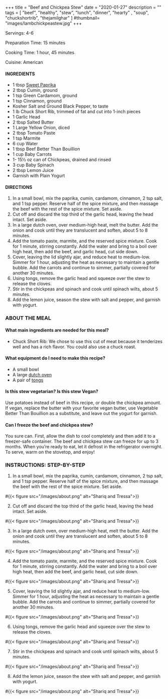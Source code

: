 +++
title = "Beef and Chickpea Stew"
date = "2020-01-27"
description = ""
tags = [
    "beef",
    "healthy",
    "stew",
    "lunch",
    "dinner",
    "hearty" ,
    "soup",
    "chuckshortrib",
    "thejamilghar"
]
#thumbnail= "images/lambchickpeastew.jpg"
+++

Servings: 4-6 <!--more-->

Preparation Time: 15 minutes 

Cooking Time: 1 hour, 45 minutes 

Cuisine: American 

#### INGREDIENTS 

* 1 tbsp [Sweet Paprika](https://amzn.to/30GYLeZ)
* 2 tbsp Cumin, ground
* 1 tsp Green Cardamom, ground
* 1 tsp Cinnamon, ground
* Kosher Salt and Ground Black Pepper, to taste
* 1 lb Chuck Short Rib, trimmed of fat and cut into 1-inch pieces 
* 1 Garlic Head 
* 2 tbsp Salted Butter
* 1 Large Yellow Onion, diced 
* 2 tbsp Tomato Paste
* 1 tsp Marmite
* 6 cup Water
* 1 tbsp Beef Better Than Bouillion
* 1 cup Baby Carrots
* 1- 15½ oz can of Chickpeas, drained and rinsed
* 3 cup Baby Spinach
* 2 tbsp Lemon Juice
* Garnish with Plain Yogurt
  
#### DIRECTIONS 

1. In a small bowl, mix the paprika, cumin, cardamom, cinnamon, 2 tsp salt, and 1 tsp pepper. Reserve half of the spice mixture, and then massage the beef with the rest of the spice mixture. Set aside. 
2. Cut off and discard the top third of the garlic head, leaving the head intact. Set aside. 
3. In a large dutch oven, over medium-high heat, melt the butter. Add the onion and cook until they are translucent and soften, about 5 to 8 minutes.
4. Add the tomato paste, marmite, and the reserved spice mixture. Cook for 1 minute, stirring constantly. Add the water and bring to a boil over high heat, then add the beef, and garlic head, cut side down. 
5. Cover, leaving the lid slightly ajar, and reduce heat to medium-low. Simmer for 1 hour, adjusting the heat as necessary to maintain a gentle bubble. Add the carrots and continue to simmer, partially covered for another 30 minutes. 
6. Using tongs, remove the garlic head and squeeze over the stew to release the cloves. 
7. Stir in the chickpeas and spinach and cook until spinach wilts, about 5 minutes. 
8. Add the lemon juice, season the stew with salt and pepper, and garnish with yogurt. 


### ABOUT THE MEAL 

#### What main ingredients are needed for this meal?

* Chuck Short Rib: We chose to use this cut of meat because it tenderizes well and has a rich flavor. You could also use a chuck roast. 

#### What equipment do I need to make this recipe?

* A small bowl 
* A large [dutch oven](https://amzn.to/38xuVO8) 
* A pair of [tongs](https://amzn.to/2OqsiXM)

#### Is this stew vegetarian? Is this stew Vegan?

Use potatoes instead of beef in this recipe, or double the chickpea amount. If vegan, replace the butter with your favorite vegan butter, use Vegetable Better Than Bouillion as a substitute, and leave out the yogurt for garnish.

#### Can I freeze the beef and chickpea stew? 

You sure can. First, allow the dish to cool completely and then add it to a freezer-safe container. The beef and chickpea stew can freeze for up to 3 months. When you’re ready to eat, let it defrost in the refrigerator overnight. To serve, warm on the stovetop, and enjoy! 


### INSTRUCTIONS: STEP-BY-STEP 

1. In a small bowl, mix the paprika, cumin, cardamom, cinnamon, 2 tsp salt, and 1 tsp pepper. Reserve half of the spice mixture, and then massage the beef with the rest of the spice mixture. Set aside.

#{{< figure src="/images/about.png" alt="Shariq and Tressa">}}

2. Cut off and discard the top third of the garlic head, leaving the head intact. Set aside. 

#{{< figure src="/images/about.png" alt="Shariq and Tressa">}}

3. In a large dutch oven, over medium-high heat, melt the butter. Add the onion and cook until they are translucent and soften, about 5 to 8 minutes.

#{{< figure src="/images/about.png" alt="Shariq and Tressa">}}

4. Add the tomato paste, marmite, and the reserved spice mixture. Cook for 1 minute, stirring constantly. Add the water and bring to a boil over high heat, then add the beef, and garlic head, cut side down. 

#{{< figure src="/images/about.png" alt="Shariq and Tressa">}}

5. Cover, leaving the lid slightly ajar, and reduce heat to medium-low. Simmer for 1 hour, adjusting the heat as necessary to maintain a gentle bubble. Add the carrots and continue to simmer, partially covered for another 30 minutes. 

#{{< figure src="/images/about.png" alt="Shariq and Tressa">}}

6. Using tongs, remove the garlic head and squeeze over the stew to release the cloves. 

#{{< figure src="/images/about.png" alt="Shariq and Tressa">}}

7. Stir in the chickpeas and spinach and cook until spinach wilts, about 5 minutes. 

#{{< figure src="/images/about.png" alt="Shariq and Tressa">}}

8. Add the lemon juice, season the stew with salt and pepper, and garnish with yogurt. 

#{{< figure src="/images/about.png" alt="Shariq and Tressa">}}

